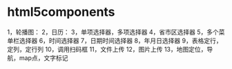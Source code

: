 # html5components
1，轮播图：
2，日历：
3，单项选择器，多项选择器 
4，省市区选择器 
5，多个菜单栏选择器 
6，时间选择器 
7，日期时间选择器 
8，年月日选择器 
9，表格定行，定列，定行列 
10，调用扫码框 
11，文件上传
12，图片上传 
13，地图定位，导航，map点，文字标记
